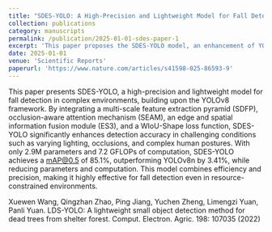 ```yaml
---
title: "SDES-YOLO: A High-Precision and Lightweight Model for Fall Detection in Complex Environments"
collection: publications
category: manuscripts
permalink: /publication/2025-01-01-sdes-paper-1
excerpt: 'This paper proposes the SDES-YOLO model, an enhancement of YOLOv8, for high-precision fall detection in complex environments.'
date: 2025-01-01
venue: 'Scientific Reports'
paperurl: 'https://www.nature.com/articles/s41598-025-86593-9'
---
```

This paper presents SDES-YOLO, a high-precision and lightweight model for fall detection in complex environments, building upon the YOLOv8 framework. By integrating a multi-scale feature extraction pyramid (SDFP), occlusion-aware attention mechanism (SEAM), an edge and spatial information fusion module (ES3), and a WIoU-Shape loss function, SDES-YOLO significantly enhances detection accuracy in challenging conditions such as varying lighting, occlusions, and complex human postures. With only 2.9M parameters and 7.2 GFLOPs of computation, SDES-YOLO achieves a mAP@0.5 of 85.1%, outperforming YOLOv8n by 3.41%, while reducing parameters and computation. This model combines efficiency and precision, making it highly effective for fall detection even in resource-constrained environments.


Xuewen Wang, Qingzhan Zhao, Ping Jiang, Yuchen Zheng, Limengzi Yuan, Panli Yuan. LDS-YOLO: A lightweight small object detection method for dead trees from shelter forest. Comput. Electron. Agric. 198: 107035 (2022)
